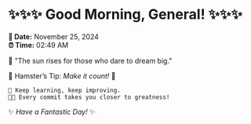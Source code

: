 # ✨✨✨ Good Morning, General! ✨✨✨

**📅 Date:** November 25, 2024  
**⏰ Time:** 02:49 AM  

🌅 "The sun rises for those who dare to dream big."  

🐹 Hamster’s Tip: _Make it count!_ 💪  

```
🚀 Keep learning, keep improving.  
🧑‍💻 Every commit takes you closer to greatness!  
```

✨ *Have a Fantastic Day!* ✨  
